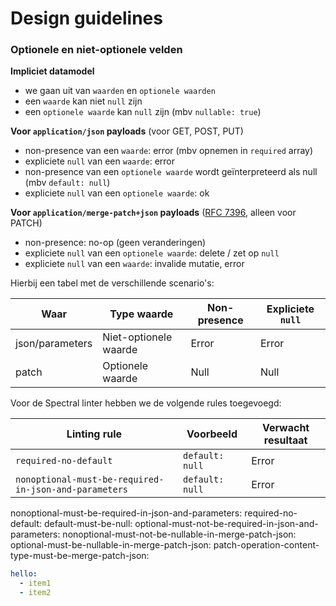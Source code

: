 # Design guidelines

### Optionele en niet-optionele velden

**Impliciet datamodel**

- we gaan uit van `waarden` en `optionele waarden`
- een `waarde` kan niet `null` zijn
- een `optionele waarde` kan `null` zijn (mbv `nullable: true`)

**Voor `application/json` payloads** (voor GET, POST, PUT)

- non-presence van een `waarde`: error (mbv opnemen in `required` array)
- expliciete `null` van een `waarde`: error
- non-presence van een `optionele waarde` wordt geïnterpreteerd als null (mbv `default: null`)
- expliciete `null` van een `optionele waarde`: ok

**Voor `application/merge-patch+json` payloads**
([RFC 7396](https://datatracker.ietf.org/doc/html/rfc7396), alleen voor PATCH)

- non-presence: no-op (geen veranderingen)
- expliciete `null` van een `optionele waarde`: delete / zet op `null`
- expliciete `null` van een `waarde`: invalide mutatie, error

Hierbij een tabel met de verschillende scenario's:

| Waar            | Type waarde           | Non-presence | Expliciete `null` |
| --------------- | --------------------- | ------------ | ----------------- |
| json/parameters | Niet-optionele waarde | Error        | Error             |
| patch           | Optionele waarde      | Null         | Null              |

Voor de Spectral linter hebben we de volgende rules toegevoegd:

| Linting rule                                          | Voorbeeld       | Verwacht resultaat |
| ----------------------------------------------------- | --------------- | ------------------ |
| `required-no-default`                                 | `default: null` | Error              |
| `nonoptional-must-be-required-in-json-and-parameters` | `default: null` | Error              |

nonoptional-must-be-required-in-json-and-parameters: required-no-default: default-must-be-null:
optional-must-not-be-required-in-json-and-parameters:
nonoptional-must-not-be-nullable-in-merge-patch-json: optional-must-be-nullable-in-merge-patch-json:
patch-operation-content-type-must-be-merge-patch-json:

```yaml
hello:
  - item1
  - item2
```
